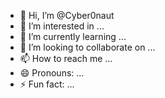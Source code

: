 - 👋 Hi, I’m @Cyber0naut
- 👀 I’m interested in ...
- 🌱 I’m currently learning ...
- 💞️ I’m looking to collaborate on ...
- 📫 How to reach me ...
- 😄 Pronouns: ...
- ⚡ Fun fact: ...

<!---
Cyber0naut/Cyber0naut is a ✨ special ✨ repository because its `README.md` (this file) appears on your GitHub profile.
You can click the Preview link to take a look at your changes.
--->
